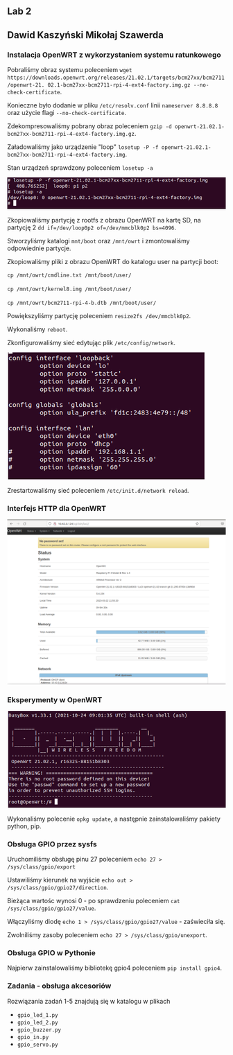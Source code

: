 ## Lab 2
## Dawid Kaszyński Mikołaj Szawerda


### Instalacja OpenWRT z wykorzystaniem systemu ratunkowego

Pobraliśmy obraz systemu poleceniem
`wget
https://downloads.openwrt.org/releases/21.02.1/targets/bcm27xx/bcm2711/openwrt-21.
02.1-bcm27xx-bcm2711-rpi-4-ext4-factory.img.gz --no-check-certificate`.

Konieczne było dodanie w pliku `/etc/resolv.conf`
linii `nameserver 8.8.8.8` oraz użycie flagi `--no-check-certificate`.

Zdekompresowaliśmy pobrany obraz poleceniem `gzip -d openwrt-21.02.1-bcm27xx-bcm2711-rpi-4-ext4-factory.img.gz`.

Załadowaliśmy jako urządzenie "loop"
`losetup -P -f openwrt-21.02.1-bcm27xx-bcm2711-rpi-4-ext4-factory.img`.

Stan urządzeń sprawdzony poleceniem `losetup -a`

![](img/loestup.png)

Zkopiowaliśmy partycję z rootfs z obrazu OpenWRT na kartę SD, na partycję 2 `dd if=/dev/loop0p2 of=/dev/mmcblk0p2 bs=4096`.

Stworzyliśmy katalogi `mnt/boot` oraz `/mnt/owrt` i zmontowaliśmy odpowiednie partycje.

Zkopiowaliśmy pliki z obrazu OpenWRT do katalogu user na partycji boot:
```
cp /mnt/owrt/cmdline.txt /mnt/boot/user/

cp /mnt/owrt/kernel8.img /mnt/boot/user/

cp /mnt/owrt/bcm2711-rpi-4-b.dtb /mnt/boot/user/
```

Powiększyliśmy partycję poleceniem `resize2fs /dev/mmcblk0p2`.

Wykonaliśmy `reboot`.

Zkonfigurowaliśmy sieć edytując plik `/etc/config/network`.

![](img/network_config.png)

Zrestartowaliśmy sieć poleceniem `/etc/init.d/network reload`.

### Interfejs HTTP dla OpenWRT

![](img/openwrt_panel.png)


### Eksperymenty w OpenWRT

![](img/openwrt.png)

Wykonaliśmy polecenie `opkg update`, a następnie zainstalowaliśmy pakiety python, pip.

### Obsługa GPIO przez sysfs

Uruchomiliśmy obsługę pinu 27 poleceniem
`echo 27 > /sys/class/gpio/export`

Ustawiliśmy kierunek na wyjście `echo out > /sys/class/gpio/gpio27/direction`.

Bieżąca wartośc wynosi 0 - po sprawdzeniu poleceniem `cat /sys/class/gpio/gpio27/value`.

Włączyliśmy diodę `echo 1 > /sys/class/gpio/gpio27/value` - zaświeciła się.

Zwolniliśmy zasoby poleceniem `echo 27 > /sys/class/gpio/unexport`.

### Obsługa GPIO w Pythonie

Najpierw zainstalowaliśmy bibliotekę gpio4 poleceniem `pip install gpio4`.


### Zadania - obsługa akcesoriów

Rozwiązania zadań 1-5 znajdują się w katalogu w plikach
- `gpio_led_1.py`
- `gpio_led_2.py`
- `gpio_buzzer.py`
- `gpio_in.py`
- `gpio_servo.py`
